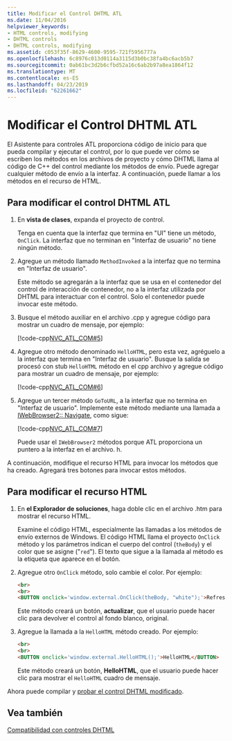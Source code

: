 ```yaml
---
title: Modificar el Control DHTML ATL
ms.date: 11/04/2016
helpviewer_keywords:
- HTML controls, modifying
- DHTML controls
- DHTML controls, modifying
ms.assetid: c053f35f-8629-4600-9595-721f5956777a
ms.openlocfilehash: 6c8976c013d0114a3115d3b0bc38fa4bc6acb5b7
ms.sourcegitcommit: 0ab61bc3d2b6cfbd52a16c6ab2b97a8ea1864f12
ms.translationtype: MT
ms.contentlocale: es-ES
ms.lasthandoff: 04/23/2019
ms.locfileid: "62261662"
---
```

# <a name="modifying-the-atl-dhtml-control"></a>Modificar el Control DHTML ATL

El Asistente para controles ATL proporciona código de inicio para que pueda compilar y ejecutar el control, por lo que puede ver cómo se escriben los métodos en los archivos de proyecto y cómo DHTML llama al código de C++ del control mediante los métodos de envío. Puede agregar cualquier método de envío a la interfaz. A continuación, puede llamar a los métodos en el recurso de HTML.

## <a name="to-modify-the-atl-dhtml-control"></a>Para modificar el control DHTML ATL

1. En **vista de clases**, expanda el proyecto de control.

   Tenga en cuenta que la interfaz que termina en "UI" tiene un método, `OnClick`. La interfaz que no terminan en "Interfaz de usuario" no tiene ningún método.

1. Agregue un método llamado `MethodInvoked` a la interfaz que no termina en "Interfaz de usuario".

   Este método se agregarán a la interfaz que se usa en el contenedor del control de interacción de contenedor, no a la interfaz utilizada por DHTML para interactuar con el control. Solo el contenedor puede invocar este método.

1. Busque el método auxiliar en el archivo .cpp y agregue código para mostrar un cuadro de mensaje, por ejemplo:

   [!code-cpp[NVC_ATL_COM#5](../atl/codesnippet/cpp/modifying-the-atl-dhtml-control_1.cpp)]

1. Agregue otro método denominado `HelloHTML`, pero esta vez, agréguelo a la interfaz que termina en "Interfaz de usuario". Busque la salida se procesó con stub `HelloHTML` método en el cpp archivo y agregue código para mostrar un cuadro de mensaje, por ejemplo:

   [!code-cpp[NVC_ATL_COM#6](../atl/codesnippet/cpp/modifying-the-atl-dhtml-control_2.cpp)]

1. Agregue un tercer método `GoToURL`, a la interfaz que no termina en "Interfaz de usuario". Implemente este método mediante una llamada a [IWebBrowser2:: Navigate](https://msdn.microsoft.com/library/aa752133.aspx), como sigue:

   [!code-cpp[NVC_ATL_COM#7](../atl/codesnippet/cpp/modifying-the-atl-dhtml-control_3.cpp)]

   Puede usar el `IWebBrowser2` métodos porque ATL proporciona un puntero a la interfaz en el archivo. h.

A continuación, modifique el recurso HTML para invocar los métodos que ha creado. Agregará tres botones para invocar estos métodos.

## <a name="to-modify-the-html-resource"></a>Para modificar el recurso HTML

1. En **el Explorador de soluciones**, haga doble clic en el archivo .htm para mostrar el recurso HTML.

   Examine el código HTML, especialmente las llamadas a los métodos de envío externos de Windows. El código HTML llama el proyecto `OnClick` método y los parámetros indican el cuerpo del control (`theBody`) y el color que se asigne ("`red`"). El texto que sigue a la llamada al método es la etiqueta que aparece en el botón.

1. Agregue otro `OnClick` método, solo cambie el color. Por ejemplo:

    ```html
    <br>
    <br>
    <BUTTON onclick='window.external.OnClick(theBody, "white");'>Refresh</BUTTON>
    ```

   Este método creará un botón, **actualizar**, que el usuario puede hacer clic para devolver el control al fondo blanco, original.

1. Agregue la llamada a la `HelloHTML` método creado. Por ejemplo:

    ```html
    <br>
    <br>
    <BUTTON onclick='window.external.HelloHTML();'>HelloHTML</BUTTON>
    ```

   Este método creará un botón, **HelloHTML**, que el usuario puede hacer clic para mostrar el `HelloHTML` cuadro de mensaje.

Ahora puede compilar y [probar el control DHTML modificado](../atl/testing-the-modified-atl-dhtml-control.md).

## <a name="see-also"></a>Vea también

[Compatibilidad con controles DHTML](../atl/atl-support-for-dhtml-controls.md)

